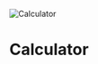 ![Calculator](https://user-images.githubusercontent.com/47687766/172877257-bbe3e012-94fb-44f3-896b-2de8dcbef4f9.png)
# Calculator
